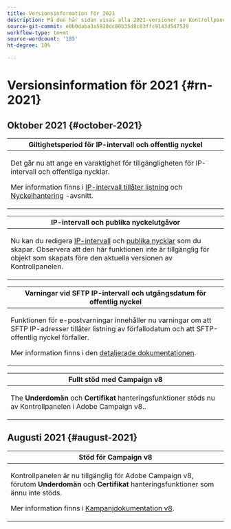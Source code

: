 ```yaml
---
title: Versionsinformation för 2021
description: På den här sidan visas alla 2021-versioner av Kontrollpanelen.
source-git-commit: e0b0daba3a5820dc80b35d8c83ffc9143d547529
workflow-type: tm+mt
source-wordcount: '185'
ht-degree: 10%

---
```


# Versionsinformation för 2021 {#rn-2021}

## Oktober 2021 {#october-2021}

<table>
<thead>
<tr>
<th><strong>Giltighetsperiod för IP-intervall och offentlig nyckel</strong><br/></th>
</tr>
</thead>
<tbody>
<tr>
<td>
<p>Det går nu att ange en varaktighet för tillgängligheten för IP-intervall och offentliga nycklar. </p><p>Mer information finns i <a href="../sftp/using/ip-range-allow-listing.md#adding-ip-addresses-allow-list">IP-intervall tillåter listning</a> och <a href="../sftp/using/key-management.md#installing-ssh-key">Nyckelhantering</a> -avsnitt.</p>
</td>
</tr>
</tbody>
</table>

<table>
<thead>
<tr>
<th><strong>IP-intervall och publika nyckelutgåvor</strong><br/></th>
</tr>
</thead>
<tbody>
<tr>
<td>
<p>Nu kan du redigera <a href="../sftp/using/ip-range-allow-listing.md#editing-ip-ranges">IP-intervall</a> och <a href="../sftp/using/key-management.md#editing-public-keys">publika nycklar</a> som du skapar. Observera att den här funktionen inte är tillgänglig för objekt som skapats före den aktuella versionen av Kontrollpanelen.
</td>
</tr>
</tbody>
</table>

<table>
<thead>
<tr>
<th><strong>Varningar vid SFTP IP-intervall och utgångsdatum för offentlig nyckel</strong><br/></th>
</tr>
</thead>
<tbody>
<tr>
<td>
<p>Funktionen för e-postvarningar innehåller nu varningar om att SFTP IP-adresser tillåter listning av förfallodatum och att SFTP-offentlig nyckel förfaller.</p><p>Mer information finns i den <a href="../performance-monitoring/using/email-alerting.md">detaljerade dokumentationen</a>.</p>
</td>
</tr>
</tbody>
</table>

<table>
<thead>
<tr>
<th><strong>Fullt stöd med Campaign v8</strong><br/></th>
</tr>
</thead>
<tbody>
<tr>
<td>
<p>The <strong>Underdomän</strong> och <strong>Certifikat</strong> hanteringsfunktioner stöds nu av Kontrollpanelen i Adobe Campaign v8.</a>.</p>
</td>
</tr>
</tbody>
</table>

## Augusti 2021 {#august-2021}

<table>
<thead>
<tr>
<th><strong>Stöd för Campaign v8</strong><br/></th>
</tr>
</thead>
<tbody>
<tr>
<td>
<p>Kontrollpanelen är nu tillgänglig för Adobe Campaign v8, förutom <strong>Underdomän</strong> och <strong>Certifikat</strong> hanteringsfunktioner som ännu inte stöds.</p><p>Mer information finns i <a href="https://experienceleague.adobe.com/docs/campaign/campaign-v8/deploy/self-service.html" target="blank">Kampanjdokumentation v8</a>.</p>
</td>
</tr>
</tbody>
</table>
